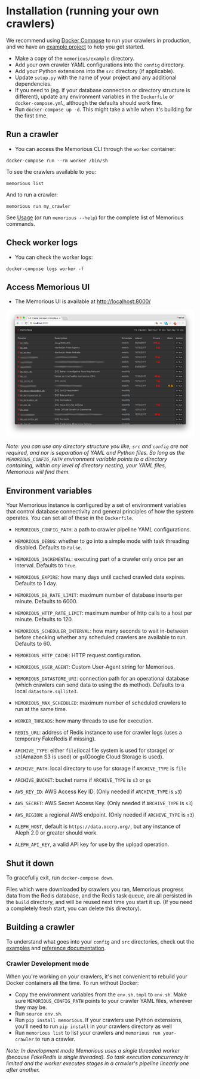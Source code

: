 # Installation (running your own crawlers)

We recommend using [Docker Compose](https://docs.docker.com/compose/) to run your crawlers in production, and we have an [example project](https://github.com/alephdata/memorious/tree/master/example) to help you get started.

* Make a copy of the `memorious/example` directory.
* Add your own crawler YAML configurations into the `config` directory.
* Add your Python extensions into the `src` directory (if applicable).
* Update `setup.py` with the name of your project and any additional dependencies.
* If you need to (eg. if your database connection or directory structure is different), update any environment variables in the `Dockerfile` or `docker-compose.yml`, although the defaults should work fine.
* Run `docker-compose up -d`. This might take a while when it's building for the first time.

## Run a crawler

* You can access the Memorious CLI through the `worker` container:

```
docker-compose run --rm worker /bin/sh
```

To see the crawlers available to you:

```
memorious list
```

And to run a crawler:

```
memorious run my_crawler
```
See [Usage](https://memorious.readthedocs.io/en/latest/usage.html) (or run `memorious --help`) for the complete list of Memorious commands.

## Check worker logs

* You can check the worker logs:

```
docker-compose logs worker -f
```

## Access Memorious UI

* The Memorious UI is available at [http://localhost:8000/](http://localhost:8000/)

![memorious ui](docs/memorious-ui.png)


*Note: you can use any directory structure you like, `src` and `config` are not required, and nor is separation of YAML and Python files. So long as the `MEMORIOUS_CONFIG_PATH` environment variable points to a directory containing, within any level of directory nesting, your YAML files, Memorious will find them.*

## Environment variables

Your Memorious instance is configured by a set of environment variables that control database connectivity and general principles of how the system operates. You can set all of these in the `Dockerfile`.

* ``MEMORIOUS_CONFIG_PATH``: a path to crawler pipeline YAML configurations.
* ``MEMORIOUS_DEBUG``: whether to go into a simple mode with task threading disabled. Defaults to `False`.
* ``MEMORIOUS_INCREMENTAL``: executing part of a crawler only once per an interval. Defaults to `True`.
* ``MEMORIOUS_EXPIRE``: how many days until cached crawled data expires. Defaults to 1 day.
* ``MEMORIOUS_DB_RATE_LIMIT``: maximum number of database inserts per minute. Defaults to 6000.
* ``MEMORIOUS_HTTP_RATE_LIMIT``: maximum number of http calls to a host per minute. Defaults to 120.
* ``MEMORIOUS_SCHEDULER_INTERVAL``: how many seconds to wait in-between before checking whether any scheduled crawlers are available to run. Defaults to 60.
* ``MEMORIOUS_HTTP_CACHE``: HTTP request configuration.
* ``MEMORIOUS_USER_AGENT``: Custom User-Agent string for Memorious.
* ``MEMORIOUS_DATASTORE_URI``: connection path for an operational database (which crawlers can send data to using the `db` method). Defaults to a local `datastore.sqllite3`.

* ``MEMORIOUS_MAX_SCHEDULED``: maximum number of scheduled crawlers to run at the same time.

* ``WORKER_THREADS``: how many threads to use for execution.
* ``REDIS_URL``: address of Redis instance to use for crawler logs (uses a temporary FakeRedis if missing).
* ``ARCHIVE_TYPE``: either `file`(local file system is used for storage) or `s3`(Amazon S3 is used) or `gs`(Google Cloud Storage is used).
* ``ARCHIVE_PATH``: local directory to use for storage if `ARCHIVE_TYPE` is `file`
* ``ARCHIVE_BUCKET``: bucket name if `ARCHIVE_TYPE` is `s3` or `gs`
* ``AWS_KEY_ID``: AWS Access Key ID. (Only needed if `ARCHIVE_TYPE` is `s3`)
* ``AWS_SECRET``: AWS Secret Access Key. (Only needed if `ARCHIVE_TYPE` is `s3`)
* ``AWS_REGION``: a regional AWS endpoint. (Only needed if `ARCHIVE_TYPE` is `s3`)

* ``ALEPH_HOST``, default is `https://data.occrp.org/`, but any instance
  of Aleph 2.0 or greater should work.
* ``ALEPH_API_KEY``, a valid API key for use by the upload operation.

## Shut it down

To gracefully exit, run `docker-compose down`.

Files which were downloaded by crawlers you ran, Memorious progress data from the Redis database, and the Redis task queue, are all persisted in the `build` directory, and will be reused next time you start it up. (If you need a completely fresh start, you can delete this directory).

## Building a crawler

To understand what goes into your `config` and `src` directories, check out the [examples](https://github.com/alephdata/memorious/tree/master/example) and [reference documentation](https://memorious.readthedocs.io/en/latest/buildingcrawler.html).

### Crawler Development mode

When you're working on your crawlers, it's not convenient to rebuild your Docker containers all the time. To run without Docker:

* Copy the environment variables from the `env.sh.tmpl` to `env.sh`. Make sure ``MEMORIOUS_CONFIG_PATH`` points to your crawler YAML files, wherever they may be.
* Run `source env.sh`.
* Run `pip install memorious`. If your crawlers use Python extensions, you'll need to run `pip install` in your crawlers directory as well
* Run `memorious list` to list your crawlers and `memorious run your-crawler` to run a crawler.

*Note: In development mode Memorious uses a single threaded worker (because FakeRedis is single threaded). So task execution concurrency is limited and the worker executes stages in a crawler's pipeline linearly one after another.*

